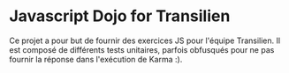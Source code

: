 # Javascript Dojo for Transilien

Ce projet a pour but de fournir des exercices JS pour l'équipe Transilien.
Il est composé de différents tests unitaires, parfois obfusqués pour ne pas fournir la réponse dans l'exécution de Karma :).
